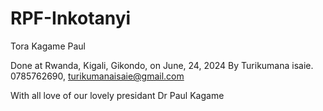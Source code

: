 # RPF-Inkotanyi

Tora Kagame Paul 

Done at Rwanda, Kigali, Gikondo, on June, 24, 2024
By Turikumana isaie. 0785762690, turikumanaisaie@gmail.com

With all love of our lovely presidant Dr Paul Kagame
